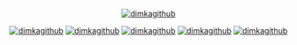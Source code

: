 <p align="center">
  <a href="https://github.com/dimkagithub" target="_blank"><img alt="dimkagithub" src="https://github-readme-stats.vercel.app/api?username=dimkagithub&show_icons=true&include_all_commits=true&count_private=true&theme=vision-friendly-dark"/></a>
  
</p>

<p align="center">
  <a href="https://github.com/dimkagithub" target="_blank"><img alt="dimkagithub" src="https://badges.pufler.dev/visits/dimkagithub/dimkagithub?logo=GitHub?style=plastic"/></a>
  <a href="https://github.com/dimkagithub" target="_blank"><img alt="dimkagithub" src="https://badges.pufler.dev/years/dimkagithub?logo=GitHub?style=plastic"/></a>
  <a href="https://github.com/dimkagithub" target="_blank"><img alt="dimkagithub" src="https://badges.pufler.dev/repos/dimkagithub?logo=GitHub?style=plastic"></a>
  <a href="https://github.com/dimkagithub" target="_blank"><img alt="dimkagithub" src="https://badges.pufler.dev/gists/dimkagithub?logo=GitHub?style=plastic"></a>
  <a href="https://github.com/dimkagithub" target="_blank"><img alt="dimkagithub" src="https://badges.pufler.dev/commits/monthly/dimkagithub?logo=GitHub"></a>
  
</p>
